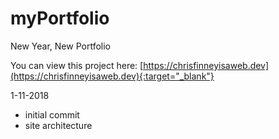 # myPortfolio
New Year, New Portfolio

You can view this project here: [https://chrisfinneyisaweb.dev](https://chrisfinneyisaweb.dev){:target="_blank"}

1-11-2018 
* initial commit
* site architecture 
